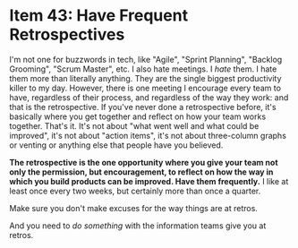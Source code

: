 # Item 43: Have Frequent Retrospectives

I'm not one for buzzwords in tech, like "Agile", "Sprint Planning", "Backlog Grooming", "Scrum Master", etc.
I also hate meetings. I _hate_ them. I hate them more than literally anything. They are the single biggest productivity
killer to my day. However, there is one meeting I encourage every team to have, regardless of their process, and regardless of the way they work: and that is the retrospective. If you've never done a retrospective before, it's basically where you get together and reflect on how your team works together. That's it. It's not about "what went well and what could be improved", it's not about "action items", it's not about three-column graphs or venting or anything else that people have you believed.

**The retrospective is the one opportunity where you give your team not only the permission, but encouragement, to reflect on how the way in which you build products can be improved. Have them frequently.** I like at least once every two weeks, but certainly more than once a quarter.

Make sure you don't make excuses for the way things are at retros.

And you need to _do something_ with the information teams give you at retros.

